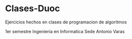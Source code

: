 # Clases-Duoc
Ejercicios hechos en clases de programacion de algoritmos

1er semestre Ingenieria en Informatica
Sede Antonio Varas
